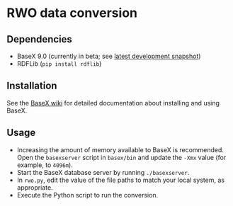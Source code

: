 # RWO data conversion

## Dependencies
* BaseX 9.0 (currently in beta; see [latest development snapshot](http://files.basex.org/releases/latest/))
* RDFLib (`pip install rdflib`)

## Installation
See the [BaseX wiki](http://docs.basex.org/wiki/Main_Page) for detailed documentation about installing and using BaseX.

## Usage
* Increasing the amount of memory available to BaseX is recommended. Open the `basexserver` script in `basex/bin` and update the `-Xmx` value (for example, to `4096m`).
* Start the BaseX database server by running `./basexserver`.
* In `rwo.py`, edit the value of the file paths to match your local system, as appropriate.
* Execute the Python script to run the conversion.
